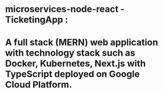 # microservices-node-react - TicketingApp :
# A full stack (MERN) web application with technology stack such as Docker, Kubernetes, Next.js with TypeScript deployed on Google Cloud Platform.
